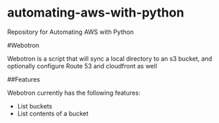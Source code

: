 # automating-aws-with-python

Repository for Automating AWS with Python

#Webotron

Webotron is a script that will sync a local directory to an s3 bucket, and optionally configure Route 53 and cloudfront as well

##Features

Webotron currently has the following features:
- List buckets
- List contents of a bucket 
